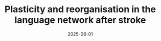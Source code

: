 ---
title: Plasticity and reorganisation in the language network after stroke
authors:
- Gesa Hartwigsen
- admin
date: '2025-06-01'
#publishDate: '2024-12-02'
publication_types:
- chapter
publication: '*Transcranial Electrical Stimulation in Aphasia and Acquired Language Disorders*'
tags:
- Language
- Aphasia
- Book chapter

featured: false

url_pdf: ''
url_code: ''
url_dataset: ''
url_poster: ''
url_project: ''
url_slides: ''
url_source: ''
url_video: ''

# Associated Projects (optional).
#   Associate this publication with one or more of your projects.
#   Simply enter your project's folder or file name without extension.
#   E.g. `internal-project` references `content/project/internal-project/index.md`.
#   Otherwise, set `projects: []`.
projects: []

reading_time: false
share: false
profile: false
---